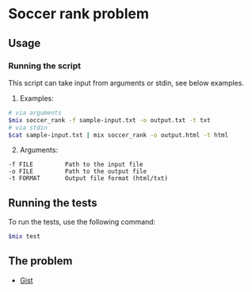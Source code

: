 # Soccer rank problem

## Usage
### Running the script
This script can take input from arguments or stdin, see below examples.
1. Examples:
```bash
# via arguments
$mix soccer_rank -f sample-input.txt -o output.txt -t txt
# via stdin
$cat sample-input.txt | mix soccer_rank -o output.html -t html
```

2. Arguments:
```
-f FILE         Path to the input file
-o FILE         Path to the output file
-t FORMAT       Output file format (html/txt)
```
## Running the tests
To run the tests, use the following command:
```bash
$mix test
```
## The problem
- [Gist](https://gist.github.com/linhchauatx/e8f36f8fbdc95b957d7b86fa10b68b02)